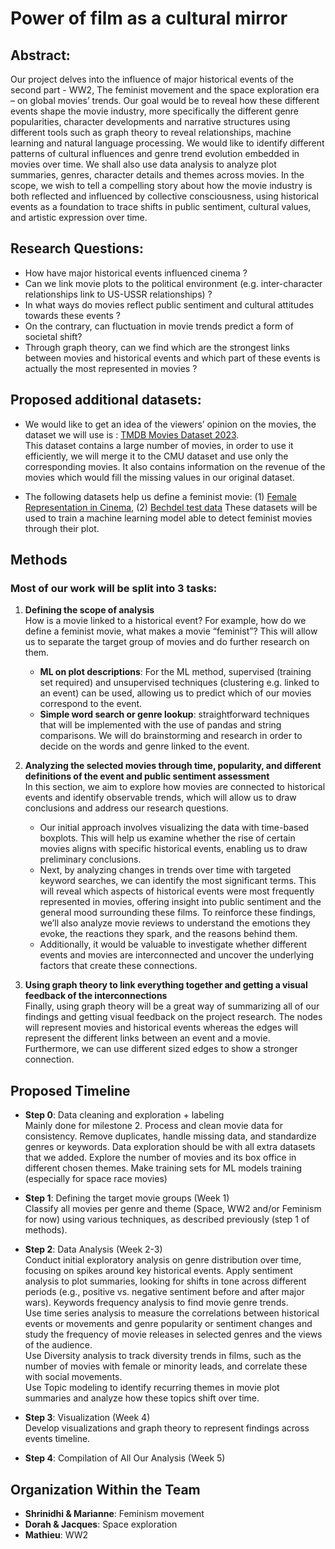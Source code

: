 # Power of film as a cultural mirror  

## Abstract: 

Our project delves into the influence of major historical events of the second part - WW2, The feminist movement and the space exploration era – on global movies’ trends. Our goal would be to reveal how these different events shape the movie industry, more specifically the different genre popularities, character developments and narrative structures using different tools such as graph theory to reveal relationships, machine learning and natural language processing. We would like to identify different patterns of cultural influences and genre trend evolution embedded in movies over time. We shall also use data analysis to analyze plot summaries, genres, character details and themes across movies. In the scope, we wish to tell a compelling story about how the movie industry is both reflected and influenced by collective consciousness, using historical events as a foundation to trace shifts in public sentiment, cultural values, and artistic expression over time.

## Research Questions:
- How have major historical events influenced cinema ? 
- Can we link movie plots to the political environment (e.g. inter-character relationships link to US-USSR relationships) ?
- In what ways do movies reflect public sentiment and cultural attitudes towards these events ?
- On the contrary, can fluctuation in movie trends predict a form of societal shift?
- Through graph theory, can we find which are the strongest links between movies and historical events and which part of these events is actually the most represented in movies ?

## Proposed additional datasets: 
- We would like to get an idea of the viewers’ opinion on the movies, the dataset we will use is :  [TMDB Movies Dataset 2023](https://www.kaggle.com/datasets/asaniczka/tmdb-movies-dataset-2023-930k-movies).  
This dataset contains a large number of movies, in order to use it efficiently, we will merge it to the CMU dataset and use only the corresponding movies. It also contains information on the revenue of the movies which would fill the missing values in our original dataset.

- The following datasets help us define a feminist movie: (1) [Female Representation in Cinema](https://www.kaggle.com/datasets/vinifm/female-representation-in-cinema), (2) [Bechdel test data](https://r-packages.io/datasets/bechdel) These datasets will be used to train a machine learning model able to detect feminist movies through their plot.

## Methods

### Most of our work will be split into 3 tasks:

1. **Defining the scope of analysis**  
   How is a movie linked to a historical event? For example, how do we define a feminist movie, what makes a movie “feminist”? This will allow us to separate the target group of movies and do further research on them. 

   - **ML on plot descriptions**: For the ML method, supervised (training set required) and unsupervised techniques (clustering e.g. linked to an event) can be used, allowing us to predict which of our movies correspond to the event. 
   - **Simple word search or genre lookup**: straightforward techniques that will be implemented with the use of pandas and string comparisons. We will do brainstorming and research in order to decide on the words and genre linked to the event.

2. **Analyzing the selected movies through time, popularity, and different definitions of the event and public sentiment assessment**  
   In this section, we aim to explore how movies are connected to historical events and identify observable trends, which will allow us to draw conclusions and address our research questions.

   - Our initial approach involves visualizing the data with time-based boxplots. This will help us examine whether the rise of certain movies aligns with specific historical events, enabling us to draw preliminary conclusions.
   - Next, by analyzing changes in trends over time with targeted keyword searches, we can identify the most significant terms. This will reveal which aspects of historical events were most frequently represented in movies, offering insight into public sentiment and the general mood surrounding these films. To reinforce these findings, we’ll also analyze movie reviews to understand the emotions they evoke, the reactions they spark, and the reasons behind them.
   - Additionally, it would be valuable to investigate whether different events and movies are interconnected and uncover the underlying factors that create these connections.

3. **Using graph theory to link everything together and getting a visual feedback of the interconnections**  
   Finally, using graph theory will be a great way of summarizing all of our findings and getting visual feedback on the project research. The nodes will represent movies and historical events whereas the edges will represent the different links between an event and a movie. Furthermore, we can use different sized edges to show a stronger connection.

## Proposed Timeline

- **Step 0**: Data cleaning and exploration + labeling  
  Mainly done for milestone 2. Process and clean movie data for consistency. Remove duplicates, handle missing data, and standardize genres or keywords. Data exploration should be with all extra datasets that we added. Explore the number of movies and its box office in different chosen themes. Make training sets for ML models training (especially for space race movies) 

- **Step 1**: Defining the target movie groups (Week 1)  
  Classify all movies per genre and theme (Space, WW2 and/or Feminism for now) using various techniques, as described previously (step 1 of methods). 

- **Step 2**: Data Analysis (Week 2-3)  
  Conduct initial exploratory analysis on genre distribution over time, focusing on spikes around key historical events. Apply sentiment analysis to plot summaries, looking for shifts in tone across different periods (e.g., positive vs. negative sentiment before and after major wars). Keywords frequency analysis to find movie genre trends.  
  Use time series analysis to measure the correlations between historical events or movements and genre popularity or sentiment changes and study the frequency of movie releases in selected genres and the views of the audience.  
  Use Diversity analysis to track diversity trends in films, such as the number of movies with female or minority leads, and correlate these with social movements.  
  Use Topic modeling to identify recurring themes in movie plot summaries and analyze how these topics shift over time.

- **Step 3**: Visualization (Week 4)  
  Develop visualizations and graph theory to represent findings across events timeline. 

- **Step 4**: Compilation of All Our Analysis (Week 5)  

## Organization Within the Team

- **Shrinidhi & Marianne**: Feminism movement 
- **Dorah & Jacques**: Space exploration
- **Mathieu**: WW2


